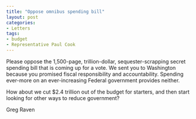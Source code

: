 ```yaml
---
title: "Oppose omnibus spending bill"
layout: post
categories:
- Letters
tags:
- budget
- Representative Paul Cook
---
```


Please oppose the 1,500-page, trillion-dollar, sequester-scrapping secret spending bill that is coming up for a vote. We sent you to Washington because you promised fiscal responsibility and accountability. Spending ever-more on an ever-increasing Federal government provides neither.  
  
How about we cut $2.4 trillion out of the budget for starters, and then start looking for other ways to reduce government?

Greg Raven